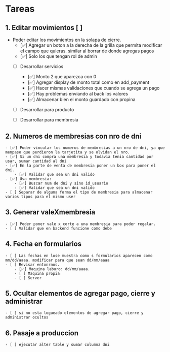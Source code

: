 # Tareas

## 1. Editar movimientos [ ]
- Poder editar los movimientos en la solapa de cierre. 
    - [✅] Agregar un boton a la derecha de la grilla que permita modificar el campo que quieras. similar al borrar de donde agregas pagos
    - [✅] Solo los que tengan rol de admin
    - [ ] Desarrollar servicios
        - [✅] Monto 2 que aparezca con 0
        - [✅] Agregar display de monto total como en add_payment
        - [✅] Hacer mismas validaciones que cuando se agrega un pago
        - [✅] Hay problemas enviando al back los valores
        - [✅] Almacenar bien el monto guardado con propina
    - [ ] Desarrollar para producto
    - [ ] Desarrollar para membresia


## 2. Numeros de membresias con nro de dni
    - [✅] Poder vincular los numeros de membresias a un nro de dni, ya que menpaso que perdieron la tarjetita y se olvidan el nro. 
    - [✅] Si un dni compra una membresia y todavia tenia cantidad por usar, sumar cantidad al dni
    - [✅] En la parte de venta de membresia poner un box para poner el dni. 
        - [✅] Validar que sea un dni valido
    - [✅] Usa membresia:
        - [✅] Buscar num de dni y sino id_usuario 
        - [✅] Validar que sea un dni valido
    - [ ] Separar de alguna forma el tipo de membresia para almacenar varios tipos para el mismo user


## 3. Generar valeXmembresia
    - [✅] Poder poner vale x corte a una membresia para poder regalar. 
    - [ ] Validar que en backend funcione como debe


## 4. Fecha en formularios
    - [ ] Las fechas en lose muestra como s formularios aparecen como mm/dd/aaaa. modificar para que sean dd/mm/aaaa
    - [ ] Revisar entonrnos. 
        - [✅] Maquina laburo: dd/mm/aaaa. 
        - [ ] Maquina propia
        - [ ] Server

## 5. Ocultar elementos de agregar pago, cierre y administrar 
    - [ ] si no esta logueado elementos de agregar pago, cierre y administrar ocultos


## 6. Pasaje a produccion
    - [ ] ejecutar alter table y sumar columna dni 
